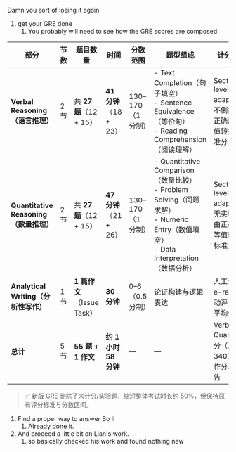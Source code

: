 Damn you sort of losing it again
1. get your GRE done
	1. You probably will need to see how the GRE scores are composed.

| 部分 | 节数 | 题目数量 | 时间 | 分数范围 | 题型组成 | 计分特点 |
|------|------|-----------|------|-----------|-----------|-----------|
| **Verbal Reasoning（语言推理）** | 2 节 | 共 **27 题**（12 + 15） | **41 分钟**（18 + 23） | 130–170（1分制） | - Text Completion（句子填空）<br>- Sentence Equivalence（等价句）<br>- Reading Comprehension（阅读理解） | Section-level adaptive；不倒扣；由正确题数等值转换为标准分 |
| **Quantitative Reasoning（数量推理）** | 2 节 | 共 **27 题**（12 + 15） | **47 分钟**（21 + 26） | 130–170（1分制） | - Quantitative Comparison（数量比较）<br>- Problem Solving（问题求解）<br>- Numeric Entry（数值填空）<br>- Data Interpretation（数据分析） | Section-level adaptive；无实验题；由正确题数等值转换为标准分 |
| **Analytical Writing（分析性写作）** | 1 节 | **1 篇作文**（Issue Task） | **30 分钟** | 0–6（0.5分制） | 论证构建与逻辑表达 | 人工评分 + e-rater 自动评分；取平均分 |
| **总计** | 5 节 | **55 题 + 1 作文** | **约 1 小时 58 分钟** | — | — | Verbal + Quant = 总分（260–340）；写作分单独报告 |

> ✅ 新版 GRE 删除了未计分/实验题，缩短整体考试时长约 50%，但保持原有评分标准与分数区间。
1. Find a proper way to answer Bo li
	1. Already done it.
2. And proceed a little bit on Lian's work.
	1. so basically checked his work and found nothing new

